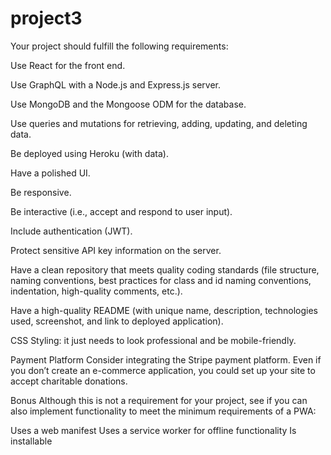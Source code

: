 # project3

Your project should fulfill the following requirements:

Use React for the front end.

Use GraphQL with a Node.js and Express.js server.

Use MongoDB and the Mongoose ODM for the database.

Use queries and mutations for retrieving, adding, updating, and deleting data.

Be deployed using Heroku (with data).

Have a polished UI.

Be responsive.

Be interactive (i.e., accept and respond to user input).

Include authentication (JWT).

Protect sensitive API key information on the server.

Have a clean repository that meets quality coding standards (file structure, naming conventions, best practices for class and id naming conventions, indentation, high-quality comments, etc.).

Have a high-quality README (with unique name, description, technologies used, screenshot, and link to deployed application).

CSS Styling: it just needs to look professional and be mobile-friendly.

Payment Platform
Consider integrating the Stripe payment platform. Even if you don’t create an e-commerce application, you could set up your site to accept charitable donations.

Bonus
Although this is not a requirement for your project, see if you can also implement functionality to meet the minimum requirements of a PWA:

Uses a web manifest
Uses a service worker for offline functionality
Is installable